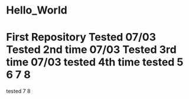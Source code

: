 # Hello_World
First Repository
Tested 07/03
Tested 2nd time 07/03
Tested 3rd time 07/03
tested 4th time
tested 5
6
7
8
=======
tested 7
8
